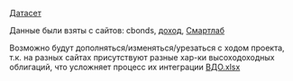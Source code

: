 [Датасет](https://disk.yandex.ru/i/4ewvpSeoeZlujQ)

Данные были взяты с сайтов: cbonds, [доход](https://www.dohod.ru/analytic/bonds), [Смартлаб](https://smart-lab.ru/q/bonds/?security_ls_key=fd8ad318e9844750ee0c6c9566c0f6ff&rating_gt=&rating_lt=&bonds_vdo=1&bonds_variable=-1&bonds_perpetual=-1)

Возможно будут дополняться/изменяться/урезаться с ходом проекта, т.к. на разных сайтах присутствуют разные хар-ки высоходоходных облигаций, что усложняет процесс их интеграции
[ВДО.xlsx](https://github.com/moondi444/project/files/15446786/default.xlsx)
